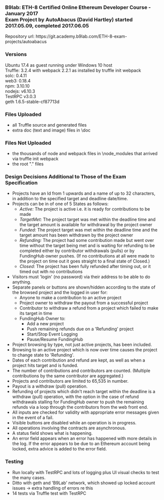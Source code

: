 <h3>B9lab: ETH-8 Certified Online Ethereum Developer Course - January 2017<br>
Exam Project by AutoAbacus (David Hartley) started 2017.05.09, completed 2017.06.05</h3>

<p>Repository url: https://git.academy.b9lab.com/ETH-8-exam-projects/autoabacus</p>

<h3>Versions</h3>
<p>Ubuntu 17.4 as guest running under Windows 10 host<br>
Truffle: 3.2.4 with webpack 2.2.1 as installed by truffle init webpack<br>
solc:    0.4.11<br>
web3:    0.18.4<br>
npm:     3.10.10<br>
nodejs: v6.10.3<br>
TestRPC v3.0.3<br>
geth    1.6.5-stable-cf87713d</p>

<h3>Files Uploaded</h3>
<ul>
  <li>all Truffle source and generated files</li>
  <li>extra doc (text and image) files in \doc</li>
</ul>

<h3>Files Not Uploaded</h3>
<ul>
  <li>the thousands of node and webpack files in \node_modules that arrived via truffle init webpack</li>
  <li>the root "." files</li>
</ul>

<h3>Design Decisions Additional to Those of the Exam Specification</h3>
<ul>
  <li>Projects have an Id from 1 upwards and a name of up to 32 characters, in addition to the specified target and deadline date/time.</li>
  <li>Projects can be in of one of 5 States as follows:
  <ul>
     <li><em>Active:</em> The project is active i.e. it is ready for contributions to be made</li>
     <li><em>TargetMet:</em> The project target was met within the deadline time and the target amount is available for withdrawal by the project owner</li>
     <li><em>Funded:</em> The project target was met within the deadline time and the target amount has been withdrawn by the project owner</li>
     <li><em>Refunding:</em> The project had some contribution made but went over time without the target being met and is waiting for refunding to be completed either by contributor withdrawals (pulls) or by FundingHub owner pushes. (If no contributions at all were made to the project on time out it goes straight to a final state of Closed.)</li>
     <li><em>Closed:</em> The project has been fully refunded after timing out, or it timed out with no contributions</li>
  </ul>
  <li>Visitors must 'login' (no password) via their address to be able to do anything.</li>
  <li>Separate panels or buttons are shown/hidden according to the state of the browsed project and the logged in user for:
  <ul>
    <li>Anyone to make a contribution to an active project</li>
    <li>Project owner to withdraw the payout from a successful project</li>
    <li>Contributor to withdraw a refund from a project which failed to make its target in time</li>
    <li>FundingHub Owner to:
    <ul>
      <li>Add a new project</li>
      <li>Push remaining refunds due on a 'Refunding' project</li>
      <li>Start/Stop Event Logging</li>
      <li>Pause/Resume FundingHub</li>
    </ul>
    </li>
  </ul>
  </li>
  <li>Project browsing by type, not just active projects, has been included.</li>
  <li>Browsing to an active project which is now over time causes the project to change state to 'Refunding'.</li>
  <li>Dates of each contribution and refund are kept, as well as when a project hits target and is funded.</li>
  <li>The number of contributions and contributors are counted. (Multiple contributions by the same contributor are aggregated.)</li>
  <li>Projects and contributors are limited to 65,535 in number.</li>
  <li>Payout is a withdraw (pull) operation.</li>
  <li>Refunding of projects which didn't reach target within the deadline is a withdraw (pull) operation, with the option in the case of refund withdrawals stalling for FundingHub owner to push the remaining refunds via a loop through the contributors from the web front end.</li>
  <li>All inputs are checked for validity with appropriate error messages given in the event of a fail.</li>
  <li>Visible buttons are disabled while an operation is in progress.</li>
  <li>All operations involving the contracts are asynchronous.</li>
  <li>A status field shows what is happening.</li>
  <li>An error field appears when an error has happened with more details in the log. If the error appears to be due to an Ethereum account being locked, extra advice is added to the error field.</li>
</ul>

<h3>Testing</h3>
<ul>
  <li>Run locally with TestRPC and lots of logging plus UI visual checks to test the many cases.</li>
  <li>Ditto with geth and 'B9Lab' network, which showed up locked account issues -> extra handling of errors re this</li>
  <li>14 tests via Truffle test with TestRPC</li>
</ul>

